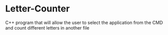 # Letter-Counter
C++ program that will allow the user to select the application from the CMD and count different letters in another file
